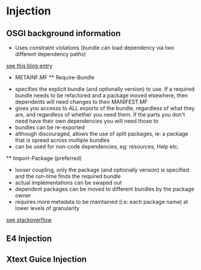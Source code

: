 # Injection


## OSGI background information

* Uses constraint violations (bundle can load dependency via two different dependency paths)

[see this blog entry](http://njbartlett.name/2011/09/02/uses-constraints.html)

* METAINF.MF
** Require-Bundle

- specifies the explicit bundle (and optionally version) to use. If a required bundle needs to be refactored and a package moved elsewhere, then dependents will need changes to their MANIFEST.MF
- gives you accesss to ALL exports of the bundle, regardless of what they are, and regardless of whether you need them. If the parts you don't need have their own dependencies you will need those to
- bundles can be re-exported
- although discouraged, allows the use of split packages, ie: a package that is spread across multiple bundles
- can be used for non-code dependencies, eg: resources, Help etc.

** Import-Package (preferred)

- looser coupling, only the package (and optionally version) is specified and the run-time finds the required bundle
- actual implementations can be swaped out
- dependent packages can be moved to different bundles by the package owner
- requires more metadata to be maintained (i.e: each package name) at lower levels of granularity

[see stackoverflow](http://stackoverflow.com/questions/1865819/when-should-i-use-import-package-and-when-should-i-use-require-bundle)

## E4 Injection


## Xtext Guice Injection
